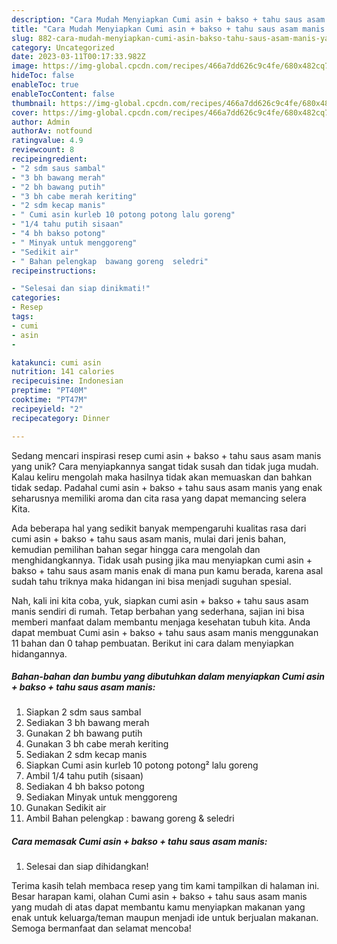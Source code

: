 ```yaml
---
description: "Cara Mudah Menyiapkan Cumi asin + bakso + tahu saus asam manis yang Lezat"
title: "Cara Mudah Menyiapkan Cumi asin + bakso + tahu saus asam manis yang Lezat"
slug: 882-cara-mudah-menyiapkan-cumi-asin-bakso-tahu-saus-asam-manis-yang-lezat
category: Uncategorized
date: 2023-03-11T00:17:33.982Z
image: https://img-global.cpcdn.com/recipes/466a7dd626c9c4fe/680x482cq70/cumi-asin-bakso-tahu-saus-asam-manis-foto-resep-utama.jpg
hideToc: false
enableToc: true
enableTocContent: false
thumbnail: https://img-global.cpcdn.com/recipes/466a7dd626c9c4fe/680x482cq70/cumi-asin-bakso-tahu-saus-asam-manis-foto-resep-utama.jpg
cover: https://img-global.cpcdn.com/recipes/466a7dd626c9c4fe/680x482cq70/cumi-asin-bakso-tahu-saus-asam-manis-foto-resep-utama.jpg
author: Admin
authorAv: notfound
ratingvalue: 4.9
reviewcount: 8
recipeingredient:
- "2 sdm saus sambal"
- "3 bh bawang merah"
- "2 bh bawang putih"
- "3 bh cabe merah keriting"
- "2 sdm kecap manis"
- " Cumi asin kurleb 10 potong potong lalu goreng"
- "1/4 tahu putih sisaan"
- "4 bh bakso potong"
- " Minyak untuk menggoreng"
- "Sedikit air"
- " Bahan pelengkap  bawang goreng  seledri"
recipeinstructions:

- "Selesai dan siap dinikmati!"
categories:
- Resep
tags:
- cumi
- asin
- 

katakunci: cumi asin  
nutrition: 141 calories
recipecuisine: Indonesian
preptime: "PT40M"
cooktime: "PT47M"
recipeyield: "2"
recipecategory: Dinner

---
```





Sedang mencari inspirasi resep cumi asin + bakso + tahu saus asam manis yang unik? Cara menyiapkannya sangat tidak susah dan tidak juga mudah. Kalau keliru mengolah maka hasilnya tidak akan memuaskan dan bahkan tidak sedap. Padahal cumi asin + bakso + tahu saus asam manis yang enak seharusnya memiliki aroma dan cita rasa yang dapat memancing selera Kita.







Ada beberapa hal yang sedikit banyak mempengaruhi kualitas rasa dari cumi asin + bakso + tahu saus asam manis, mulai dari jenis bahan, kemudian pemilihan bahan segar hingga cara mengolah dan menghidangkannya. Tidak usah pusing jika mau menyiapkan cumi asin + bakso + tahu saus asam manis enak di mana pun kamu berada, karena asal sudah tahu triknya maka hidangan ini bisa menjadi suguhan spesial.






Nah, kali ini kita coba, yuk, siapkan cumi asin + bakso + tahu saus asam manis sendiri di rumah. Tetap berbahan yang sederhana, sajian ini bisa memberi manfaat dalam membantu menjaga kesehatan tubuh kita. Anda dapat membuat Cumi asin + bakso + tahu saus asam manis menggunakan 11 bahan dan 0 tahap pembuatan. Berikut ini cara dalam menyiapkan hidangannya.

<!--inarticleads1-->

##### Bahan-bahan dan bumbu yang dibutuhkan dalam menyiapkan Cumi asin + bakso + tahu saus asam manis:

1. Siapkan 2 sdm saus sambal
1. Sediakan 3 bh bawang merah
1. Gunakan 2 bh bawang putih
1. Gunakan 3 bh cabe merah keriting
1. Sediakan 2 sdm kecap manis
1. Siapkan  Cumi asin kurleb 10 potong potong² lalu goreng
1. Ambil 1/4 tahu putih (sisaan)
1. Sediakan 4 bh bakso potong
1. Sediakan  Minyak untuk menggoreng
1. Gunakan Sedikit air
1. Ambil  Bahan pelengkap : bawang goreng &amp; seledri




<!--inarticleads2-->

##### Cara memasak Cumi asin + bakso + tahu saus asam manis:


1. Selesai dan siap dihidangkan!



Terima kasih telah membaca resep yang tim kami tampilkan di halaman ini. Besar harapan kami, olahan Cumi asin + bakso + tahu saus asam manis yang mudah di atas dapat membantu kamu menyiapkan makanan yang enak untuk keluarga/teman maupun menjadi ide untuk berjualan makanan. Semoga bermanfaat dan selamat mencoba!
